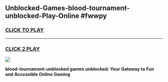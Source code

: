 
## Unblocked-Games-blood-tournament-unblocked-Play-Online #fwwpy
<h3>
<a href="https://news.freeplayer.one?title=blood-tournament-unblocked&ref=3">CLICK TO PLAY</a></h3>
<hr>

<h3>
<a href="https://news.freeplayer.one?title=blood-tournament-unblocked&ref=3">CLICK 2 PLAY</a>
  
</h3>

<a href="https://news.freeplayer.one?title=blood-tournament-unblocked&ref=3"><img src="https://clearcache.store/games.png"></a>


**blood-tournament-unblocked games unblocked: Your Gateway to Fun and Accessible Online Gaming**
